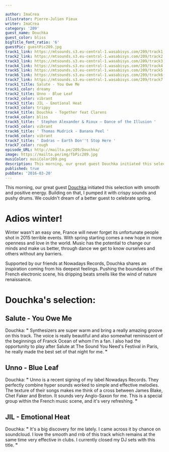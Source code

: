```yaml
---

author: ImaCrea
illustrator: Pierre-Julien Fieux
writer: ImaCrea
category: '209'
guest_name: Douchka
guest_color: bliss
bigTitle_font_ratio: '6'
guestPic: guestPic209.jpg
track1_link: https://mtsounds.s3.eu-central-1.wasabisys.com/209/track1.mp3
track2_link: https://mtsounds.s3.eu-central-1.wasabisys.com/209/track2.mp3
track3_link: https://mtsounds.s3.eu-central-1.wasabisys.com/209/track3.mp3
track4_link: https://mtsounds.s3.eu-central-1.wasabisys.com/209/track4.mp3
track5_link: https://mtsounds.s3.eu-central-1.wasabisys.com/209/track5.mp3
track6_link: https://mtsounds.s3.eu-central-1.wasabisys.com/209/track6.mp3
track7_link: https://mtsounds.s3.eu-central-1.wasabisys.com/209/track7.mp3
track1_title: Salute - You Owe Me
track1_color: dreamy
track2_title: Unno - Blue Leaf
track2_color: vibrant
track3_title: JIL - Emotional Heat
track3_color: trippy
track4_title: Douchka - Together feat Clarens
track4_color: bliss
track5_title: ' Stephon Alexander & Rioux – Dance of the Illusion '
track5_color: vibrant
track6_title: ' Thomas Mudrick - Banana Peel '
track6_color: vibrant
track7_title: ' Dadras – Earth Don''t Stop Here '
track7_color: rough
episode_URL: http://mailta.pe/209/Douchka/
image: https://mailta.pe/img/fbPic209.jpg
musiColor: musiColor209.png
description: This morning, our great guest Douchka initiated this selection with smooth and positive energy. Building on that, I’ve pumped it with crispy sounds and pushy drums. We couldn't dream of a better guest to celebrate spring.
published: true
pubDate: '2016-03-20'
---
```







This morning, our great guest [Douchka](https://www.facebook.com/douchkamusic/) initiated this selection with smooth and positive energy. Building on that, I pumped it with crispy sounds and pushy drums. We couldn't dream of a better guest to celebrate spring.

# Adios winter!

Winter wasn't an easy one, France will never forget its unfortunate people shot in 2015 terrible events. With spring starting comes a new hope in more openness and love in the world. Music has the potential to change our minds and make
 us better, through dance we get to know ourselves and others without any barriers. 

Supported by our friends at Nowadays Records, Douchka shares an inspiration coming from his deepest feelings. Pushing the boundaries of the French electronic scene, his dripping beats smells like the wind of nature renaissance.
 
# Douchka's selection:

## Salute - You Owe Me

Douchka: **"** Synthesizers are super warm and bring a really amazing groove on this track. The voice is really beautiful and also somewhat reminiscent of the beginnings of Franck Ocean of whom I'm a fan. I also had the opportunity to play after Salute at The Sound You Need's Festival in Paris, he really made the best set of that night for me. **"** 

## Unno - Blue Leaf

Douchka: **"** Unno is a recent signing of my label Nowadays Records. They perfectly combine hyper sounds worked to simple and effective melodies. The texture of their songs makes me think of a cross between James Blake, Chet Faker and Breton. It sounds very Anglo-Saxon for me.
This is a special group within the French music scene, and it's very refreshing. **"** 

## JIL - Emotional Heat

Douchka: **"** It's a big discovery for me lately. I came across it by chance on soundcloud. I love the smooth and rnb of this track which remains at the same time very effective in clubs. I currently closed my DJ sets with this title. **"** 
